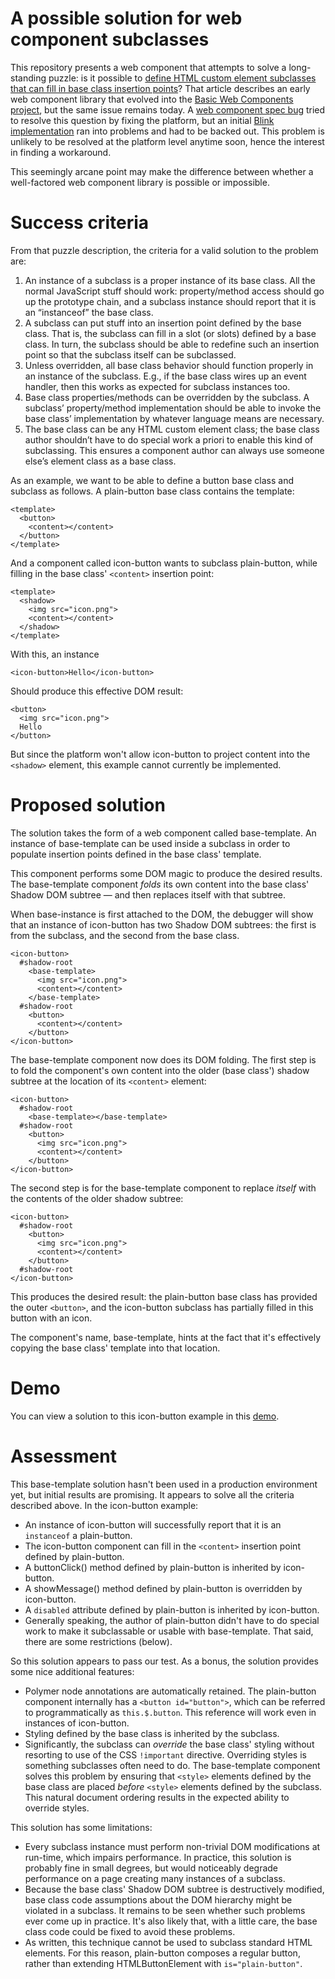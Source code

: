 # A possible solution for web component subclasses

This repository presents a web component that attempts to solve a long-standing puzzle: is it possible to [define HTML custom element subclasses that can fill in base class insertion points](http://blog.quickui.org/2013/06/11/puzzle-define-html-custom-element-subclasses-that-can-fill-in-base-class-insertion-points/)? That article describes an early web component library that evolved into the [Basic Web Components project](https://github.com/basic-web-components/components-dev/wiki), but the same issue remains today. A [web component spec bug](https://www.w3.org/Bugs/Public/show_bug.cgi?id=22344) tried to resolve this question by fixing the platform, but an initial [Blink implementation](https://code.google.com/p/chromium/issues/detail?id=263701) ran into problems and had to be backed out. This problem is unlikely to be resolved at the platform level anytime soon, hence the interest in finding a workaround.

This seemingly arcane point may make the difference between whether a well-factored web component library is possible or impossible.

# Success criteria

From that puzzle description, the criteria for a valid solution to the problem are:

1. An instance of a subclass is a proper instance of its base class. All the normal JavaScript stuff should work: property/method access should go up the prototype chain, and a subclass instance should report that it is an “instanceof” the base class.
2. A subclass can put stuff into an insertion point defined by the base class. That is, the subclass can fill in a slot (or slots) defined by a base class. In turn, the subclass should be able to redefine such an insertion point so that the subclass itself can be subclassed.
3. Unless overridden, all base class behavior should function properly in an instance of the subclass. E.g., if the base class wires up an event handler, then this works as expected for subclass instances too.
4. Base class properties/methods can be overridden by the subclass. A subclass’ property/method implementation should be able to invoke the base class’ implementation by whatever language means are necessary.
5. The base class can be any HTML custom element class; the base class author shouldn’t have to do special work a priori to enable this kind of subclassing. This ensures a component author can always use someone else’s element class as a base class.

As an example, we want to be able to define a button base class and subclass as follows. A plain-button base class contains the template:

    <template>
      <button>
        <content></content>
      </button>
    </template>

And a component called icon-button wants to subclass plain-button, while filling in the base class' `<content>` insertion point:

    <template>
      <shadow>
        <img src="icon.png">
        <content></content>
      </shadow>
    </template>

With this, an instance

    <icon-button>Hello</icon-button>

Should produce this effective DOM result:

    <button>
      <img src="icon.png">
      Hello
    </button>

But since the platform won't allow icon-button to project content into the `<shadow>` element, this example cannot currently be implemented.

# Proposed solution

The solution takes the form of a web component called base-template. An instance of base-template can be used inside a subclass in order to populate insertion points defined in the base class' template.

This component performs some DOM magic to produce the desired results. The base-template component *folds* its own content into the base class' Shadow DOM subtree — and then replaces itself with that subtree.

When base-instance is first attached to the DOM, the debugger will show that an instance of icon-button has two Shadow DOM subtrees: the first is from the subclass, and the second from the base class.

    <icon-button>
      #shadow-root
        <base-template>
          <img src="icon.png">
          <content></content>
        </base-template>
      #shadow-root
        <button>
          <content></content>
        </button>
    </icon-button>

The base-template component now does its DOM folding. The first step is to fold the component's own content into the older (base class') shadow subtree at the location of its `<content>` element:

    <icon-button>
      #shadow-root
        <base-template></base-template>
      #shadow-root
        <button>
          <img src="icon.png">
          <content></content>
        </button>
    </icon-button>

The second step is for the base-template component to replace *itself* with the contents of the older shadow subtree:

    <icon-button>
      #shadow-root
        <button>
          <img src="icon.png">
          <content></content>
        </button>
      #shadow-root
    </icon-button>

This produces the desired result: the plain-button base class has provided the outer `<button>`, and the icon-button subclass has partially filled in this button with an icon.

The component's name, base-template, hints at the fact that it's effectively copying the base class' template into that location.

# Demo

You can view a solution to this icon-button example in this
[demo](http://JanMiksovsky.github.io/base-template).

# Assessment

This base-template solution hasn't been used in a production environment yet, but initial results are promising. It appears to solve all the criteria described above. In the icon-button example:

* An instance of icon-button will successfully report that it is an `instanceof` a plain-button.
* The icon-button component can fill in the `<content>` insertion point defined by plain-button.
* A buttonClick() method defined by plain-button is inherited by icon-button.
* A showMessage() method defined by plain-button is overridden by icon-button.
* A `disabled` attribute defined by plain-button is inherited by icon-button.
* Generally speaking, the author of plain-button didn't have to do special work to make it subclassable or usable with base-template. That said, there are some restrictions (below).

So this solution appears to pass our test. As a bonus, the solution provides some nice additional features:

* Polymer node annotations are automatically retained. The plain-button component internally has a `<button id="button">`, which can be referred to programmatically as `this.$.button`. This reference will work even in instances of icon-button.
* Styling defined by the base class is inherited by the subclass.
* Significantly, the subclass can *override* the base class' styling without resorting to use of the CSS `!important` directive. Overriding styles is something subclasses often need to do. The base-template component solves this problem by ensuring that `<style>` elements defined by the base class are placed *before* `<style>` elements defined by the subclass. This natural document ordering results in the expected ability to override styles.

This solution has some limitations:
* Every subclass instance must perform non-trivial DOM modifications at run-time, which impairs performance. In practice, this solution is probably fine in small degrees, but would noticeably degrade performance on a page creating many instances of a subclass.
* Because the base class' Shadow DOM subtree is destructively modified, base class code assumptions about the DOM hierarchy might be violated in a subclass. It remains to be seen whether such problems ever come up in practice. It's also likely that, with a little care, the base class code could be fixed to avoid these problems.
* As written, this technique cannot be used to subclass standard HTML elements. For this reason, plain-button composes a regular button, rather than extending HTMLButtonElement with `is="plain-button"`.
